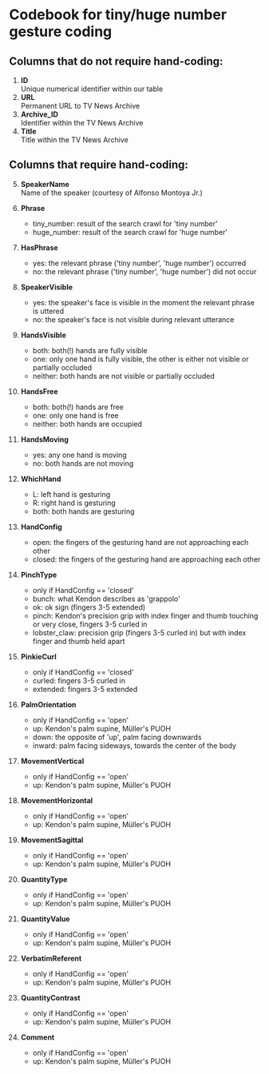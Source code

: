 Codebook for tiny/huge number gesture coding
=============

## Columns that do not require hand-coding:

1.	**ID**<br>
	Unique numerical identifier within our table
2.	**URL**<br>
	Permanent URL to TV News Archive
3.	**Archive_ID**<br>
	Identifier within the TV News Archive
4.	**Title**<br>
	Title within the TV News Archive

## Columns that require hand-coding:

5.	**SpeakerName**<br>
	Name of the speaker (courtesy of Alfonso Montoya Jr.)
6.	**Phrase**<br>
	- tiny_number: result of the search crawl for 'tiny number'
	- huge_number: result of the search crawl for 'huge number'
7.	**HasPhrase**<br>
	- yes: the relevant phrase ('tiny number', 'huge number') occurred
	- no: the relevant phrase ('tiny number', 'huge number') did not occur
8.	**SpeakerVisible**<br>
	- yes: the speaker's face is visible in the moment the relevant phrase is uttered
	- no: the speaker's face is not visible during relevant utterance
9.	**HandsVisible**<br>
	- both: both(!) hands are fully visible
	- one: only one hand is fully visible, the other is either not visible or partially occluded
	- neither: both hands are not visible or partially occluded
10.	**HandsFree**<br>
	- both: both(!) hands are free
	- one: only one hand is free
	- neither: both hands are occupied
11.	**HandsMoving**<br>
	- yes: any one hand is moving
	- no: both hands are not moving
12.	**WhichHand**<br>
	- L: left hand is gesturing
	- R: right hand is gesturing
	- both: both hands are gesturing
13.	**HandConfig**<br>
	- open: the fingers of the gesturing hand are not approaching each other
	- closed: the fingers of the gesturing hand are approaching each other
14.	**PinchType**<br>
	- only if HandConfig == 'closed'
	- bunch: what Kendon describes as 'grappolo'
	- ok: ok sign (fingers 3-5 extended)
	- pinch: Kendon's precision grip with index finger and thumb touching or very close, fingers 3-5 curled in
	- lobster_claw: precision grip (fingers 3-5 curled in) but with index finger and thumb held apart
14.	**PinkieCurl**<br>
	- only if HandConfig == 'closed'
	- curled: fingers 3-5 curled in
	- extended: fingers 3-5 extended
15.	**PalmOrientation**<br>
	- only if HandConfig == 'open'
	- up: Kendon's palm supine, Müller's PUOH
	- down: the opposite of 'up', palm facing downwards
	- inward: palm facing sideways, towards the center of the body
16.	**MovementVertical**<br>
	- only if HandConfig == 'open'
	- up: Kendon's palm supine, Müller's PUOH

17.	**MovementHorizontal**<br>
	- only if HandConfig == 'open'
	- up: Kendon's palm supine, Müller's PUOH

18.	**MovementSagittal**<br>
	- only if HandConfig == 'open'
	- up: Kendon's palm supine, Müller's PUOH
19.	**QuantityType**<br>
	- only if HandConfig == 'open'
	- up: Kendon's palm supine, Müller's PUOH
20.	**QuantityValue**<br>
	- only if HandConfig == 'open'
	- up: Kendon's palm supine, Müller's PUOH
21.	**VerbatimReferent**<br>
	- only if HandConfig == 'open'
	- up: Kendon's palm supine, Müller's PUOH
22.	**QuantityContrast**<br>
	- only if HandConfig == 'open'
	- up: Kendon's palm supine, Müller's PUOH
23.	**Comment**<br>
	- only if HandConfig == 'open'
	- up: Kendon's palm supine, Müller's PUOH
